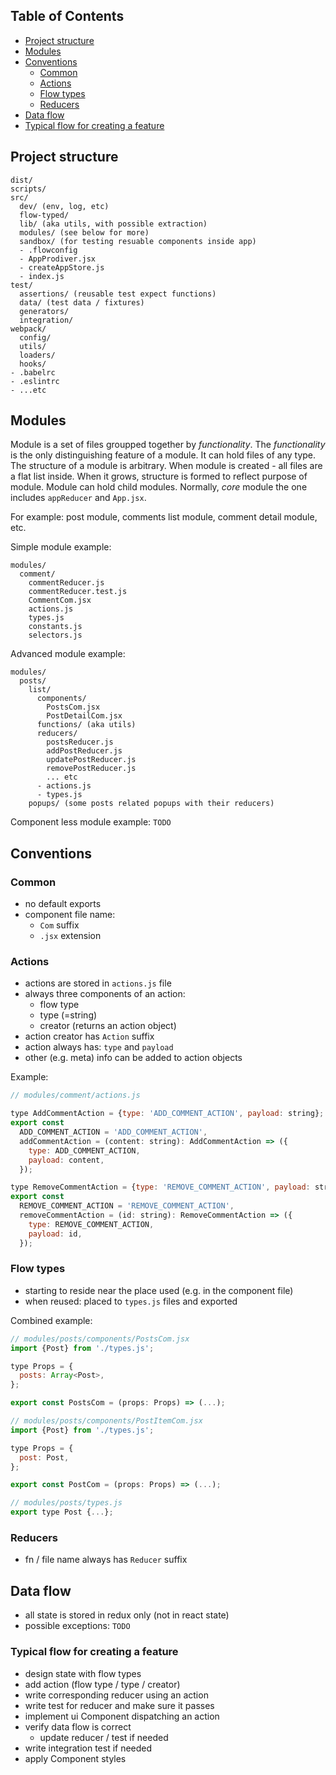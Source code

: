 ## Table of Contents
* [Project structure](#project-structure)
* [Modules](#modules)
* [Conventions](#conventions)
   * [Common](#common)
   * [Actions](#actions)
   * [Flow types](#flow-types)
   * [Reducers](#reducers)
* [Data flow](#data-flow)
* [Typical flow for creating a feature](#typical-flow-for-creating-a-feature)

## Project structure

```
dist/
scripts/
src/
  dev/ (env, log, etc)
  flow-typed/
  lib/ (aka utils, with possible extraction)
  modules/ (see below for more)
  sandbox/ (for testing resuable components inside app)
  - .flowconfig
  - AppProdiver.jsx
  - createAppStore.js
  - index.js
test/
  assertions/ (reusable test expect functions)
  data/ (test data / fixtures)
  generators/
  integration/
webpack/
  config/
  utils/
  loaders/
  hooks/
- .babelrc
- .eslintrc
- ...etc
```

## Modules
Module is a set of files groupped together by *functionality*.
The *functionality* is the only distinguishing feature of a module.
It can hold files of any type.
The structure of a module is arbitrary.
When module is created - all files are a flat list inside.
When it grows, structure is formed to reflect purpose of module.
Module can hold child modules.
Normally, *core* module the one includes `appReducer` and `App.jsx`.

For example: post module, comments list module, comment detail module, etc.

Simple module example:
```
modules/
  comment/
    commentReducer.js
    commentReducer.test.js
    CommentCom.jsx
    actions.js
    types.js
    constants.js
    selectors.js
```

Advanced module example:
```
modules/
  posts/
    list/
      components/
        PostsCom.jsx
        PostDetailCom.jsx
      functions/ (aka utils)
      reducers/
        postsReducer.js
        addPostReducer.js
        updatePostReducer.js
        removePostReducer.js
        ... etc
      - actions.js
      - types.js
    popups/ (some posts related popups with their reducers)
```
Component less module example:
`TODO`

## Conventions
### Common
- no default exports
- component file name:
  - `Com` suffix
  - `.jsx` extension

### Actions
- actions are stored in `actions.js` file
- always three components of an action:
  - flow type
  - type (=string)
  - creator (returns an action object)
- action creator has `Action` suffix
- action always has: `type` and `payload`
- other (e.g. meta) info can be added to action objects

Example:
```javascript
// modules/comment/actions.js

type AddCommentAction = {type: 'ADD_COMMENT_ACTION', payload: string};
export const
  ADD_COMMENT_ACTION = 'ADD_COMMENT_ACTION',
  addCommentAction = (content: string): AddCommentAction => ({
    type: ADD_COMMENT_ACTION,
    payload: content,
  });

type RemoveCommentAction = {type: 'REMOVE_COMMENT_ACTION', payload: string};
export const
  REMOVE_COMMENT_ACTION = 'REMOVE_COMMENT_ACTION',
  removeCommentAction = (id: string): RemoveCommentAction => ({
    type: REMOVE_COMMENT_ACTION,
    payload: id,
  });
```

### Flow types
- starting to reside near the place used (e.g. in the component file)
- when reused: placed to `types.js` files and exported

Combined example:
```javascript
// modules/posts/components/PostsCom.jsx
import {Post} from './types.js';

type Props = {
  posts: Array<Post>,
};

export const PostsCom = (props: Props) => (...);

// modules/posts/components/PostItemCom.jsx
import {Post} from './types.js';

type Props = {
  post: Post,
};

export const PostCom = (props: Props) => (...);

// modules/posts/types.js
export type Post {...};
```

### Reducers
- fn / file name always has `Reducer` suffix

## Data flow
- all state is stored in redux only (not in react state)
- possible exceptions: `TODO`

### Typical flow for creating a feature
- design state with flow types
- add action (flow type / type / creator)
- write corresponding reducer using an action
- write test for reducer and make sure it passes
- implement ui Component dispatching an action
- verify data flow is correct
  - update reducer / test if needed
- write integration test if needed
- apply Component styles
